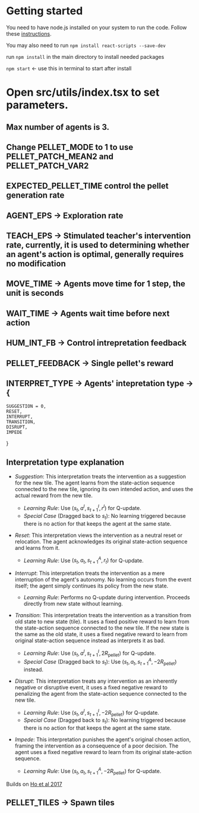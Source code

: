 # Getting started
You need to have node.js installed on your system to run the code. Follow these [instructions](https://nodejs.org/en/download).

You may also need to run  `npm install react-scripts --save-dev`

run `npm install` in the main directory to install needed packages

`npm start`  <- use this in terminal to start after install

# Open src/utils/index.tsx to set parameters. 
## Max number of agents is 3.
## Change PELLET_MODE to 1 to use PELLET_PATCH_MEAN2 and PELLET_PATCH_VAR2
## EXPECTED_PELLET_TIME control the pellet generation rate
## AGENT_EPS -> Exploration rate
## TEACH_EPS -> Stimulated teacher's intervention rate, currently, it is used to determining whether an agent's action is optimal, generally requires no modification
## MOVE_TIME -> Agents move time for 1 step, the unit is seconds
## WAIT_TIME -> Agents wait time before next action
## HUM_INT_FB -> Control intrepretation feedback
## PELLET_FEEDBACK -> Single pellet's reward
## INTERPRET_TYPE -> Agents' intepretation type -> {
    SUGGESTION = 0,
    RESET,
    INTERRUPT,
    TRANSITION,
    DISRUPT,
    IMPEDE
}


## Interpretation type explanation
* *Suggestion*: This interpretation treats the intervention as a suggestion for the new tile. The agent learns from the state-action sequence connected to the new tile, ignoring its own intended action, and uses the actual reward from the new tile.
    * *Learning Rule*: Use $(s_t, a^I, s^I_{t+1}, r^I)$ for Q-update.
    * *Special Case* (Dragged back to $s_t$): No learning triggered because there is no action for that keeps the agent at the same state.

*  *Reset*: This interpretation views the intervention as a neutral reset or relocation. The agent acknowledges its original state-action sequence and learns from it.
    * *Learning Rule*: Use $(s_t, a_t, s^A_{t+1}, r_t)$ for Q-update.

* *Interrupt*: This interpretation treats the intervention as a mere interruption of the agent's autonomy. No learning occurs from the event itself; the agent simply continues its policy from the new state.
    * *Learning Rule*: Performs no Q-update during intervention. Proceeds directly from new state without learning.

* *Transition*: This interpretation treats the intervention as a transition from old state to new state (tile). It uses a fixed positive reward to learn from the state-action sequence connected to the new tile. If the new state is the same as the old state, it uses a fixed negative reward to learn from original state-action sequence instead as interprets it as bad.

    * *Learning Rule*: Use $(s_t, a^I, s^I_{t+1}, 2R_{\text{pellet}})$ for Q-update.
    * *Special Case* (Dragged back to $s_t$): Use $(s_t, a_t, s^A_{t+1}, -2R_{\text{pellet}})$ instead.

* *Disrupt*: This interpretation treats any intervention as an inherently negative or disruptive event, it uses a fixed negative reward to penalizing the agent from the state-action sequence connected to the new tile.

    * *Learning Rule*: Use $(s_t, a^I, s^I_{t+1}, -2R_{\text{pellet}})$ for Q-update.
    * *Special Case* (Dragged back to $s_t$): No learning triggered because there is no action for that keeps the agent at the same state.

* *Impede*: This interpretation punishes the agent's original chosen action, framing the intervention as a consequence of a poor decision. The agent uses a fixed negative reward to learn from its original state-action sequence.
    * *Learning Rule*: Use $(s_t, a_t, s^A_{t+1}, -2R_{\text{pellet}})$ for Q-update.

Builds on [Ho et al 2017](https://escholarship.org/content/qt8z48f0ms/qt8z48f0ms.pdf)

## PELLET_TILES -> Spawn tiles


